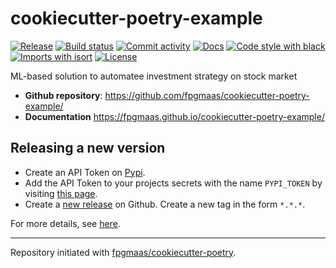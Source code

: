 # cookiecutter-poetry-example

[![Release](https://img.shields.io/github/v/release/fpgmaas/cookiecutter-poetry-example)](https://img.shields.io/github/v/release/fpgmaas/cookiecutter-poetry-example)
[![Build status](https://img.shields.io/github/workflow/status/fpgmaas/cookiecutter-poetry-example/merge-to-main)](https://img.shields.io/github/workflow/status/fpgmaas/cookiecutter-poetry-example/merge-to-main)
[![Commit activity](https://img.shields.io/github/commit-activity/m/fpgmaas/cookiecutter-poetry-example)](https://img.shields.io/github/commit-activity/m/fpgmaas/cookiecutter-poetry-example)
[![Docs](https://img.shields.io/badge/docs-gh--pages-blue)](https://fpgmaas.github.io/cookiecutter-poetry-example/)
[![Code style with black](https://img.shields.io/badge/code%20style-black-000000.svg)](https://github.com/psf/black)
[![Imports with isort](https://img.shields.io/badge/%20imports-isort-%231674b1)](https://pycqa.github.io/isort/)
[![License](https://img.shields.io/github/license/fpgmaas/cookiecutter-poetry-example)](https://img.shields.io/github/license/fpgmaas/cookiecutter-poetry-example)

ML-based solution to automatee investment strategy on stock market

- **Github repository**: <https://github.com/fpgmaas/cookiecutter-poetry-example/>
- **Documentation** <https://fpgmaas.github.io/cookiecutter-poetry-example/>

## Releasing a new version

- Create an API Token on [Pypi](https://pypi.org/).
- Add the API Token to your projects secrets with the name `PYPI_TOKEN` by visiting 
[this page](https://github.com/frostraptor/smart-investor/settings/secrets/actions/new).
- Create a [new release](https://github.com/frostraptor/smart-investor/releases/new) on Github. 
Create a new tag in the form ``*.*.*``.

For more details, see [here](https://fpgmaas.github.io/cookiecutter-poetry/releasing.html).

---

Repository initiated with [fpgmaas/cookiecutter-poetry](https://github.com/fpgmaas/cookiecutter-poetry).